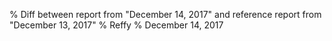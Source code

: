 % Diff between report from "December 14, 2017" and reference report from "December 13, 2017"
% Reffy
% December 14, 2017


